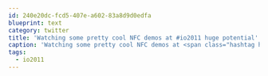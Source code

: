 ```yaml
---
id: 240e20dc-fcd5-407e-a602-83a8d9d0edfa
blueprint: text
category: twitter
title: 'Watching some pretty cool NFC demos at #io2011 huge potential'
caption: 'Watching some pretty cool NFC demos at <span class="hashtag hashtag_local">#<a href="http://tweettemp.darylchymko.ca/?tag=io2011">io2011</a> huge potential'
tags:
  - io2011
---
```

